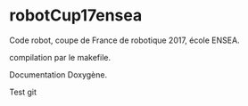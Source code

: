# robotCup17ensea
Code robot, coupe de France de robotique 2017, école ENSEA.





compilation par le makefile.

Documentation Doxygène.

Test git
